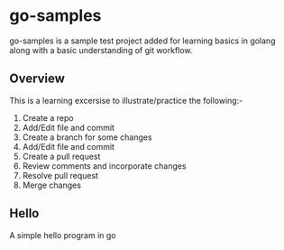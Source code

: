 # go-samples
go-samples is a sample test project added for learning basics in golang
along with a basic understanding of git workflow.

## Overview
This is a learning excersise to illustrate/practice the following:-
1. Create a repo
2. Add/Edit file and commit
3. Create a branch for some changes
4. Add/Edit file and commit
5. Create a pull request
6. Review comments and incorporate changes
7. Resolve pull request
8. Merge changes

## Hello
A simple hello program in go
